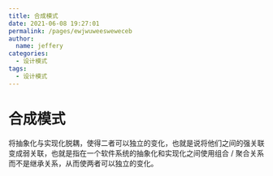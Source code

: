 ```yaml
---
title: 合成模式
date: 2021-06-08 19:27:01
permalink: /pages/ewjwuweesweweceb
author: 
  name: jeffery
categories: 
  - 设计模式
tags: 
  - 设计模式
---
```


# 合成模式

将抽象化与实现化脱耦，使得二者可以独立的变化，也就是说将他们之间的强关联变成弱关联，也就是指在一个软件系统的抽象化和实现化之间使用组合 / 聚合关系而不是继承关系，从而使两者可以独立的变化。
